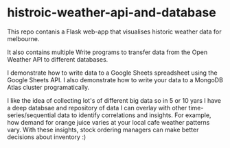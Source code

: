 ﻿# histroic-weather-api-and-database

This repo contanis a Flask web-app that visualises historic weather data for melbourne. 

It also contains multiple Write programs to transfer data from the Open Weather API to different databases. 

I demonstrate how to write data to a Google Sheets spreadsheet using the Google Sheets API. I also demonstrate how to write your data to a MongoDB Atlas cluster programatically.  

I like the idea of collecting lot's of different big data so in 5 or 10 yars I have a deep databsae and repository of data I can overlay with other time-series/sequential data to identify correlations and insights. For example, how demand for orange juice varies at your local cafe weather patterns vary. With these insights, stock ordering managers can make better decisions about inventory :)

